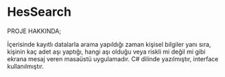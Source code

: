 # HesSearch
PROJE HAKKINDA;

İçerisinde kayıtlı datalarla arama yapıldığı zaman kişisel bilgiler yanı sıra, kişinin kaç adet aşı yaptığı, hangi aşı olduğu veya riskli mi değil mi gibi ekrana mesaj veren masaüstü uygulamadır.
C# dilinde yazılmıştır, interface kullanılmıştır.

